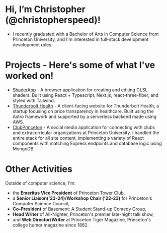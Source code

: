 # Hi, I’m Christopher (@christopherspeed)!
- I recently graduated with a Bachelor of Arts in Computer Science from Princeton University, and I'm interested in full-stack development development roles.

# Projects - Here's some of what I've worked on!
- [ShaderApp](https://speed-shaders.vercel.app/) - A browser application for creating and editing GLSL shaders. Built using React + Typescript, Next.js, react-three-fiber, and styled with Tailwind.
- [Thunderbolt Health](https://www.thunderbolthealth.com/) - A client-facing website for Thunderbolt Health, a startup focusing on price transparency in healthcare. Built using the Astro framework and supported by a serverless backend made using AWS.
- [ClubPrinceton](https://github.com/aabid-ism/ClubPrinceton) - A social media application for connecting with clubs and extracurricular organizations at Princeton University. I handled the entire stack for all site content, implementing a variety of React components with matching Express endpoints and database logic using MongoDB.

# Other Activities
Outside of computer science, I'm:
- the **Emeritus Vice President** of Princeton Tower Club,
- a **Senior Liaison('23-24)/Workshop Chair ('22-23)** for Princeton's Computer Science Council,
- **Co-President** of Basement: A Student Stand-up Comedy Group,
- **Head Writer** of All-Nighter, Princeton's premier late-night talk show, 
- and **Web Director/Writer** at Princeton Tiger Magazine, Princeton's college humor magazine since 1882.
